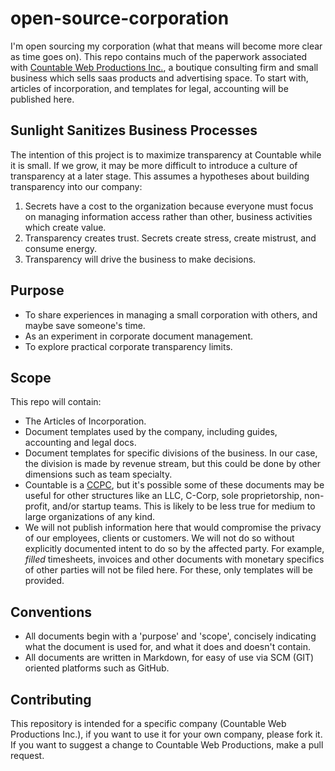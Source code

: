 # open-source-corporation
I'm open sourcing my corporation (what that means will become more clear as time goes on). This repo contains much of the paperwork associated with [Countable Web Productions Inc.](http://countable.ca), a boutique consulting firm and small business which sells saas products and advertising space. To start with, articles of incorporation, and templates for legal, accounting will be published here.

## Sunlight Sanitizes Business Processes
The intention of this project is to maximize transparency at Countable while it is small. If we grow, it may be more difficult to introduce a culture of transparency at a later stage. This assumes a hypotheses about building transparency into our company:
  1. Secrets have a cost to the organization because everyone must focus on managing information access rather than other, business activities which create value.
  2. Transparency creates trust. Secrets create stress, create mistrust, and consume energy.
  3. Transparency will drive the business to make decisions.

## Purpose
  * To share experiences in managing a small corporation with others, and maybe save someone's time.
  * As an experiment in corporate document management.
  * To explore practical corporate transparency limits.

## Scope
This repo will contain:
  * The Articles of Incorporation.
  * Document templates used by the company, including guides, accounting and legal docs.
  * Document templates for specific divisions of the business. In our case, the division is made by revenue stream, but this could be done by other dimensions such as team specialty.
  * Countable is a [CCPC](http://www.cra-arc.gc.ca/E/pub/tp/it458r2/it458r2-e.html), but it's possible some of these documents may be useful for other structures like an LLC, C-Corp, sole proprietorship, non-profit, and/or startup teams. This is likely to be less true for medium to large organizations of any kind.
  * We will not publish information here that would compromise the privacy of our employees, clients or customers. We will not do so without explicitly documented intent to do so by the affected party. For example, _filled_ timesheets, invoices and other documents with monetary specifics of other parties will not be filed here. For these, only templates will be provided.

## Conventions
  * All documents begin with a 'purpose' and 'scope', concisely indicating what the document is used for, and what it does and doesn't contain.
  * All documents are written in Markdown, for easy of use via SCM (GIT) oriented platforms such as GitHub.

## Contributing
This repository is intended for a specific company (Countable Web Productions Inc.), if you want to use it for your own company, please fork it. If you want to suggest a change to Countable Web Productions, make a pull request.

